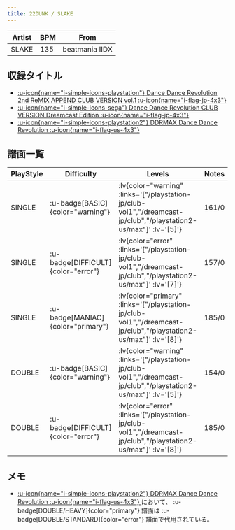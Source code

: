 ```yaml
---
title: 22DUNK / SLAKE
---
```


|Artist|BPM|From|
|------|---|----|
|SLAKE|135|beatmania IIDX|

## 収録タイトル

- [ :u-icon{name="i-simple-icons-playstation"} Dance Dance Revolution 2nd ReMIX APPEND CLUB VERSION vol.1 :u-icon{name="i-flag-jp-4x3"} ](/playstation-jp/club-vol1)
- [ :u-icon{name="i-simple-icons-sega"} Dance Dance Revolution CLUB VERSION Dreamcast Edition :u-icon{name="i-flag-jp-4x3"} ](/dreamcast-jp/club)
- [ :u-icon{name="i-simple-icons-playstation2"} DDRMAX Dance Dance Revolution :u-icon{name="i-flag-us-4x3"} ](/playstation2-us/max)

## 譜面一覧

|PlayStyle|Difficulty|Levels|Notes|Movie|
|---------|----------|------|-----|-----|
|SINGLE| :u-badge[BASIC]{color="warning"} | :lv{color="warning" :links='["/playstation-jp/club-vol1","/dreamcast-jp/club","/playstation2-us/max"]' :lv='[5]'} |161/0||
|SINGLE| :u-badge[DIFFICULT]{color="error"} | :lv{color="error" :links='["/playstation-jp/club-vol1","/dreamcast-jp/club","/playstation2-us/max"]' :lv='[7]'} |157/0||
|SINGLE| :u-badge[MANIAC]{color="primary"} | :lv{color="primary" :links='["/playstation-jp/club-vol1","/dreamcast-jp/club","/playstation2-us/max"]' :lv='[8]'} |185/0||
|DOUBLE| :u-badge[BASIC]{color="warning"} | :lv{color="warning" :links='["/playstation-jp/club-vol1","/dreamcast-jp/club","/playstation2-us/max"]' :lv='[5]'} |154/0||
|DOUBLE| :u-badge[DIFFICULT]{color="error"} | :lv{color="error" :links='["/playstation-jp/club-vol1","/dreamcast-jp/club","/playstation2-us/max"]' :lv='[8]'} |185/0||

## メモ

- [ :u-icon{name="i-simple-icons-playstation2"} DDRMAX Dance Dance Revolution :u-icon{name="i-flag-us-4x3"} ](/playstation2-us/max)において、 :u-badge[DOUBLE/HEAVY]{color="primary"} 譜面は :u-badge[DOUBLE/STANDARD]{color="error"} 譜面で代用されている。
